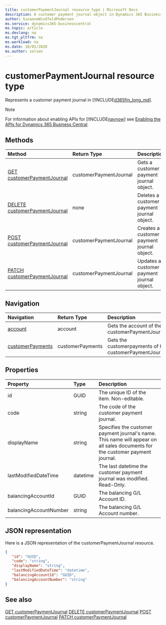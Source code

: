 ```yaml
---
title: customerPaymentJournal resource type | Microsoft Docs
description: A customer payment journal object in Dynamics 365 Business Central.
author: SusanneWindfeldPedersen
ms.service: dynamics365-businesscentral
ms.topic: article
ms.devlang: na
ms.tgt_pltfrm: na
ms.workload: na
ms.date: 10/01/2020
ms.author: solsen
---
```


# customerPaymentJournal resource type
Represents a customer payment journal in [!INCLUDE[d365fin_long_md](../../includes/d365fin_long_md.md)].

> [!NOTE]  
> For information about enabling APIs for [!INCLUDE[navnow](../../includes/navnow_md.md)] see [Enabling the APIs for Dynamics 365 Business Central](../enabling-apis-for-dynamics-nav.md).

## Methods
| Method | Return Type|Description |
|:--------------------|:-----------|:-------------------------|
|[GET customerPaymentJournal](../api/dynamics_customerPaymentJournal_Get.md)|customerPaymentJournal|Gets a customer payment journal object.|
|[DELETE customerPaymentJournal](../api/dynamics_customerPaymentJournal_Delete.md)|none|Deletes a customer payment journal object.|
|[POST customerPaymentJournal](../api/dynamics_customerPaymentJournal_Create.md)|customerPaymentJournal|Creates a customer payment journal object.|
|[PATCH customerPaymentJournal](../api/dynamics_customerPaymentJournal_Update.md)|customerPaymentJournal|Updates a customer payment journal object.|




## Navigation

| Navigation |Return Type| Description |    
|:----------|:----------|:-----------------|
|[account](../resources/dynamics_account.md)|account |Gets the account of the customerPaymentJournal.|
|[customerPayments](../resources/dynamics_customerpayments.md)|customerPayments |Gets the customerpayments of the customerPaymentJournal.|


## Properties

| Property           | Type   |Description     |
|:-------------------|:-------|:---------------|
|id|GUID|The unique ID of the item. Non-editable.|
|code|string|The code of the customer payment journal.|
|displayName|string|Specifies the customer payment journal's name. This name will appear on all sales documents for the customer payment journal.|
|lastModifiedDateTime|datetime|The last datetime the customer payment journal was modified. Read-Only.|
|balancingAccountId|GUID|The balancing G/L Account ID.|
|balancingAccountNumber|string|The balancing G/L Account number.|


## JSON representation

Here is a JSON representation of the customerPaymentJournal resource.


```json
{
   "id": "GUID",
   "code": "string",
   "displayName": "string",
   "lastModifiedDateTime": "datetime",
   "balancingAccountId": "GUID",
   "balancingAccountNumber": "string"
}
```
## See also

[GET customerPaymentJournal](../api/dynamics_customerPaymentJournal_Get.md)
[DELETE customerPaymentJournal](../api/dynamics_customerPaymentJournal_Delete.md)
[POST customerPaymentJournal](../api/dynamics_customerPaymentJournal_Create.md)
[PATCH customerPaymentJournal](../api/dynamics_customerPaymentJournal_Update.md)

